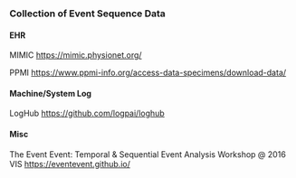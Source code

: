 ### Collection of Event Sequence Data

#### EHR

MIMIC
https://mimic.physionet.org/

PPMI
https://www.ppmi-info.org/access-data-specimens/download-data/

#### Machine/System Log

LogHub
https://github.com/logpai/loghub

#### Misc

The Event Event: Temporal & Sequential Event Analysis Workshop @ 2016 VIS
https://eventevent.github.io/

